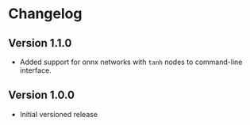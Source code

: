 # Changelog

## Version 1.1.0

* Added support for onnx networks with `tanh` nodes to command-line interface.

## Version 1.0.0

* Initial versioned release